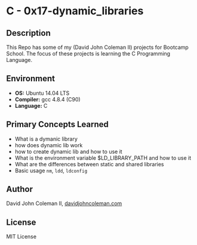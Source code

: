 # C - 0x17-dynamic_libraries

## Description

This Repo has some of my (David John Coleman II) projects for Bootcamp School.
The focus of these projects is learning the C Programming Language.

## Environment

* __OS:__ Ubuntu 14.04 LTS
* __Compiler:__ gcc 4.8.4 (C90)
* __Language:__ C

## Primary Concepts Learned

* What is a dymanic library
* how does dynamic lib work
* how to create dynamic lib and how to use it
* What is the environment variable $LD_LIBRARY_PATH and how to use it
* What are the differences between static and shared libraries
* Basic usage `nm`, `ldd`, `ldconfig`

## Author

David John Coleman II, [davidjohncoleman.com](http://www.davidjohncoleman.com/)

## License

MIT License
